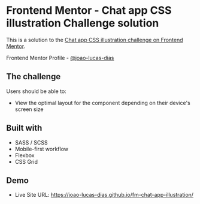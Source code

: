 # Frontend Mentor - Chat app CSS illustration Challenge solution

This is a solution to the [Chat app CSS illustration challenge on Frontend Mentor](https://www.frontendmentor.io/challenges/chat-app-css-illustration-O5auMkFqY).

Frontend Mentor Profile - [@joao-lucas-dias](https://www.frontendmentor.io/profile/joao-lucas-dias)

## The challenge

Users should be able to:

- View the optimal layout for the component depending on their device's screen size

## Built with

- SASS / SCSS
- Mobile-first workflow
- Flexbox
- CSS Grid

## Demo

- Live Site URL: https://joao-lucas-dias.github.io/fm-chat-app-illustration/
